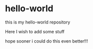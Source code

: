 # hello-world
this is my hello-world repository

Here I wish to add some stuff

hope sooner i could do this even better!!!
